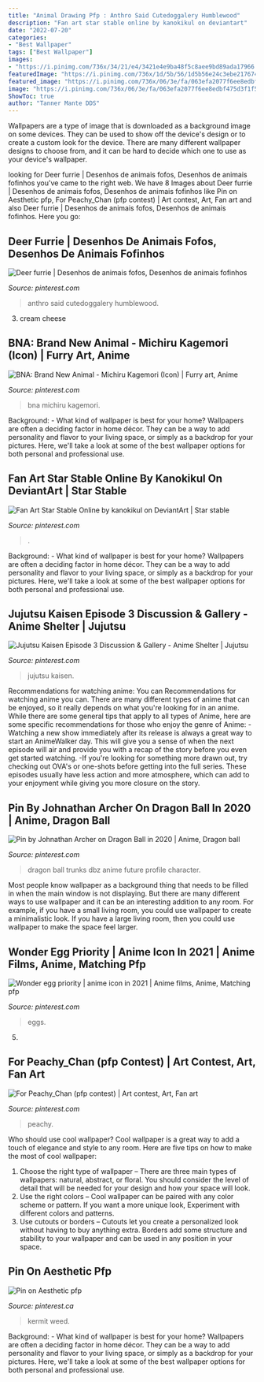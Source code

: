 ```yaml
---
title: "Animal Drawing Pfp : Anthro Said Cutedoggalery Humblewood"
description: "Fan art star stable online by kanokikul on deviantart"
date: "2022-07-20"
categories:
- "Best Wallpaper"
tags: ["Best Wallpaper"]
images:
- "https://i.pinimg.com/736x/34/21/e4/3421e4e9ba48f5c8aee9bd89ada17966.jpg"
featuredImage: "https://i.pinimg.com/736x/1d/5b/56/1d5b56e24c3ebe21767416594f8ec3a6.jpg"
featured_image: "https://i.pinimg.com/736x/06/3e/fa/063efa2077f6ee8edbf475d3f1f53c6d.jpg"
image: "https://i.pinimg.com/736x/06/3e/fa/063efa2077f6ee8edbf475d3f1f53c6d.jpg"
ShowToc: true
author: "Tanner Mante DDS"
---
```



Wallpapers are a type of image that is downloaded as a background image on some devices. They can be used to show off the device's design or to create a custom look for the device. There are many different wallpaper designs to choose from, and it can be hard to decide which one to use as your device's wallpaper.

	

		
looking for Deer furrie | Desenhos de animais fofos, Desenhos de animais fofinhos you've came to the right web. We have 8 Images about Deer furrie | Desenhos de animais fofos, Desenhos de animais fofinhos like Pin on Aesthetic pfp, For Peachy_Chan (pfp contest) | Art contest, Art, Fan art and also Deer furrie | Desenhos de animais fofos, Desenhos de animais fofinhos. Here you go:
		
    
## Deer Furrie | Desenhos De Animais Fofos, Desenhos De Animais Fofinhos

<img loading=lazy src="https://i.pinimg.com/736x/3b/f4/e0/3bf4e0a91d1b410cfe0ec9e989ce4f8f.jpg" onerror="this.onerror=null;this.src='https://tse1.mm.bing.net/th?id=OIP.NCFK2jxpuGRxpsQFr_LJSwHaNu&amp;pid=15.1';" alt="Deer furrie | Desenhos de animais fofos, Desenhos de animais fofinhos">

_Source: pinterest.com_

>anthro said cutedoggalery humblewood. 

	

3. cream cheese 

    
## BNA: Brand New Animal - Michiru Kagemori (Icon) | Furry Art, Anime

<img loading=lazy src="https://i.pinimg.com/736x/34/21/e4/3421e4e9ba48f5c8aee9bd89ada17966.jpg" onerror="this.onerror=null;this.src='https://tse4.mm.bing.net/th?id=OIP.BRBNSgqH8F8CNgaVGD3KEgHaHa&amp;pid=15.1';" alt="BNA: Brand New Animal - Michiru Kagemori (Icon) | Furry art, Anime">

_Source: pinterest.com_

>bna michiru kagemori. 

	

Background: - What kind of wallpaper is best for your home?
Wallpapers are often a deciding factor in home décor. They can be a way to add personality and flavor to your living space, or simply as a backdrop for your pictures. Here, we'll take a look at some of the best wallpaper options for both personal and professional use.

    
## Fan Art Star Stable Online By Kanokikul On DeviantArt | Star Stable

<img loading=lazy src="https://i.pinimg.com/736x/c4/b5/06/c4b5066bd65c3ff26925fe0d7f008af1.jpg" onerror="this.onerror=null;this.src='https://tse4.mm.bing.net/th?id=OIP.Ke3mfQska-hoxHCeKAWYqwHaIa&amp;pid=15.1';" alt="Fan Art Star Stable Online by kanokikul on DeviantArt | Star stable">

_Source: pinterest.com_

>. 

	

Background: - What kind of wallpaper is best for your home?
Wallpapers are often a deciding factor in home décor. They can be a way to add personality and flavor to your living space, or simply as a backdrop for your pictures. Here, we'll take a look at some of the best wallpaper options for both personal and professional use.

    
## Jujutsu Kaisen Episode 3 Discussion &amp; Gallery - Anime Shelter | Jujutsu

<img loading=lazy src="https://i.pinimg.com/736x/8e/de/53/8ede538fcf75a0a1bd812810edb50cb7.jpg" onerror="this.onerror=null;this.src='https://tse1.mm.bing.net/th?id=OIP.6WQgVugJosXOGJ9t3De_RAHaHa&amp;pid=15.1';" alt="Jujutsu Kaisen Episode 3 Discussion &amp; Gallery - Anime Shelter | Jujutsu">

_Source: pinterest.com_

>jujutsu kaisen. 

	

Recommendations for watching anime: You can
Recommendations for watching anime you can. There are many different types of anime that can be enjoyed, so it really depends on what you're looking for in an anime. While there are some general tips that apply to all types of Anime, here are some specific recommendations for those who enjoy the genre of Anime: 
-Watching a new show immediately after its release is always a great way to start an AnimeWalker day. This will give you a sense of when the next episode will air and provide you with a recap of the story before you even get started watching. 
-If you're looking for something more drawn out, try checking out OVA's or one-shots before getting into the full series. These episodes usually have less action and more atmosphere, which can add to your enjoyment while giving you more closure on the story.

    
## Pin By Johnathan Archer On Dragon Ball In 2020 | Anime, Dragon Ball

<img loading=lazy src="https://i.pinimg.com/736x/07/23/9a/07239ac42ad5c4550b29ab91c5efa4d5.jpg" onerror="this.onerror=null;this.src='https://tse2.mm.bing.net/th?id=OIP.MViPwjXsoEZAGyQ6xolPOwHaFj&amp;pid=15.1';" alt="Pin by Johnathan Archer on Dragon Ball in 2020 | Anime, Dragon ball">

_Source: pinterest.com_

>dragon ball trunks dbz anime future profile character. 

	

Most people know wallpaper as a background thing that needs to be filled in when the main window is not displaying. But there are many different ways to use wallpaper and it can be an interesting addition to any room. For example, if you have a small living room, you could use wallpaper to create a minimalistic look. If you have a large living room, then you could use wallpaper to make the space feel larger.

    
## Wonder Egg Priority | Anime Icon In 2021 | Anime Films, Anime, Matching Pfp

<img loading=lazy src="https://i.pinimg.com/736x/1d/5b/56/1d5b56e24c3ebe21767416594f8ec3a6.jpg" onerror="this.onerror=null;this.src='https://tse3.mm.bing.net/th?id=OIP.iwCKzZf8SiRiZE9bMtZZEwHaEK&amp;pid=15.1';" alt="Wonder egg priority | anime icon in 2021 | Anime films, Anime, Matching pfp">

_Source: pinterest.com_

>eggs. 

	

5.

    
## For Peachy_Chan (pfp Contest) | Art Contest, Art, Fan Art

<img loading=lazy src="https://i.pinimg.com/736x/06/3e/fa/063efa2077f6ee8edbf475d3f1f53c6d.jpg" onerror="this.onerror=null;this.src='https://tse3.mm.bing.net/th?id=OIP.aqArG5rHUypzqJ9srtjBuQHaJ3&amp;pid=15.1';" alt="For Peachy_Chan (pfp contest) | Art contest, Art, Fan art">

_Source: pinterest.com_

>peachy. 

	

Who should use cool wallpaper?
Cool wallpaper is a great way to add a touch of elegance and style to any room. Here are five tips on how to make the most of cool wallpaper: 
1) Choose the right type of wallpaper – There are three main types of wallpapers: natural, abstract, or floral. You should consider the level of detail that will be needed for your design and how your space will look. 
2) Use the right colors – Cool wallpaper can be paired with any color scheme or pattern. If you want a more unique look, Experiment with different colors and patterns. 
3) Use cutouts or borders – Cutouts let you create a personalized look without having to buy anything extra. Borders add some structure and stability to your wallpaper and can be used in any position in your space.

    
## Pin On Aesthetic Pfp

<img loading=lazy src="https://i.pinimg.com/736x/5c/37/95/5c3795af9c26441bb8ae5e84690b3af5.jpg" onerror="this.onerror=null;this.src='https://tse2.mm.bing.net/th?id=OIP.MKaA3Yxkqj5GXKiVMe1SkAHaFQ&amp;pid=15.1';" alt="Pin on Aesthetic pfp">

_Source: pinterest.ca_

>kermit weed. 

	

Background: - What kind of wallpaper is best for your home?
Wallpapers are often a deciding factor in home décor. They can be a way to add personality and flavor to your living space, or simply as a backdrop for your pictures. Here, we'll take a look at some of the best wallpaper options for both personal and professional use.

